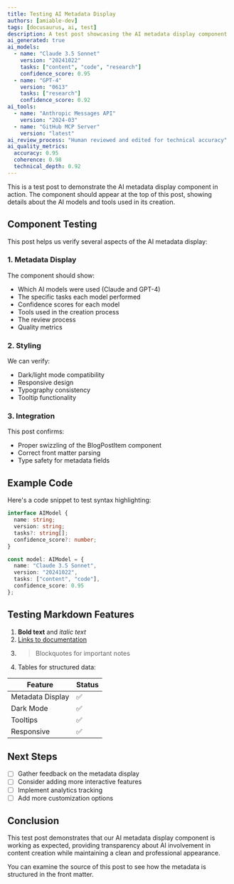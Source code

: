 ```yaml
---
title: Testing AI Metadata Display
authors: [amiable-dev]
tags: [docusaurus, ai, test]
description: A test post showcasing the AI metadata display component
ai_generated: true
ai_models: 
  - name: "Claude 3.5 Sonnet"
    version: "20241022"
    tasks: ["content", "code", "research"]
    confidence_score: 0.95
  - name: "GPT-4"
    version: "0613"
    tasks: ["research"]
    confidence_score: 0.92
ai_tools:
  - name: "Anthropic Messages API"
    version: "2024-03"
  - name: "GitHub MCP Server"
    version: "latest"
ai_review_process: "Human reviewed and edited for technical accuracy"
ai_quality_metrics:
  accuracy: 0.95
  coherence: 0.98
  technical_depth: 0.92
---
```


This is a test post to demonstrate the AI metadata display component in action. The component should appear at the top of this post, showing details about the AI models and tools used in its creation.

<!--truncate-->

## Component Testing

This post helps us verify several aspects of the AI metadata display:

### 1. Metadata Display

The component should show:
- Which AI models were used (Claude and GPT-4)
- The specific tasks each model performed
- Confidence scores for each model
- Tools used in the creation process
- The review process
- Quality metrics

### 2. Styling

We can verify:
- Dark/light mode compatibility
- Responsive design
- Typography consistency
- Tooltip functionality

### 3. Integration

This post confirms:
- Proper swizzling of the BlogPostItem component
- Correct front matter parsing
- Type safety for metadata fields

## Example Code

Here's a code snippet to test syntax highlighting:

```typescript
interface AIModel {
  name: string;
  version: string;
  tasks?: string[];
  confidence_score?: number;
}

const model: AIModel = {
  name: "Claude 3.5 Sonnet",
  version: "20241022",
  tasks: ["content", "code"],
  confidence_score: 0.95
};
```

## Testing Markdown Features

1. **Bold text** and *italic text*
2. [Links to documentation](https://docusaurus.io)
3. > Blockquotes for important notes
4. Tables for structured data:

| Feature | Status |
|---------|--------|
| Metadata Display | ✅ |
| Dark Mode | ✅ |
| Tooltips | ✅ |
| Responsive | ✅ |

## Next Steps

- [ ] Gather feedback on the metadata display
- [ ] Consider adding more interactive features
- [ ] Implement analytics tracking
- [ ] Add more customization options

## Conclusion

This test post demonstrates that our AI metadata display component is working as expected, providing transparency about AI involvement in content creation while maintaining a clean and professional appearance.

You can examine the source of this post to see how the metadata is structured in the front matter.